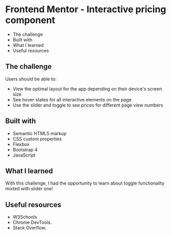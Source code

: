 # Frontend Mentor - Interactive pricing component

- The challenge
- Built with
- What I learned
- Useful resources

## The challenge

Users should be able to:

- View the optimal layout for the app depending on their device's screen size
- See hover states for all interactive elements on the page
- Use the slider and toggle to see prices for different page view numbers 

## Built with

- Semantic HTML5 markup
- CSS custom properties
- Flexbox
- Bootstrap 4
- JavaScript

## What I learned

With this challenge, I had the opportunity to learn about toggle functionality mixted with slider one!

## Useful resources

- W3Schools
- Chrome DevTools. 
- Stack Overflow. 